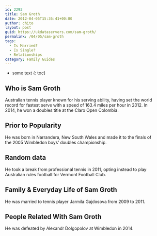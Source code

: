```yaml
---
id: 2293
title: Sam Groth
date: 2012-04-05T15:36:41+00:00
author: chito
layout: post
guid: https://ukdataservers.com/sam-groth/
permalink: /04/05/sam-groth
tags:
  - Is Married?
  - Is Single?
  - Relationships
category: Family Guides
---
```


* some text
{: toc}
          
          
## Who is  Sam Groth
                  
                  
                  
Australian tennis player known for his serving ability, having set the world record for fastest serve with a speed of 163.4 miles per hour in 2012. In 2014, he won a doubles title at the Claro Open Colombia.
                  
                
                
                
## Prior to Popularity 
                  
                  
                  
He was born in Narrandera, New South Wales and made it to the finals of the 2005 Wimbledon boys&#8217; doubles championship.
                  
                
                
                
## Random data 
                  
                  
                  
He took a break from professional tennis in 2011, opting instead to play Australian rules football for Vermont Football Club.
                  
                
                
                
## Family & Everyday Life of Sam Groth
                  
                  
                  
He was married to tennis player Jarmila Gajdosova from 2009 to 2011.
                  
                
                
                
## People Related With  Sam Groth
                  
                  
                  
He was defeated by Alexandr Dolgopolov at Wimbledon in 2014.
                  
                
              
            
          
          
          
    
    
  
